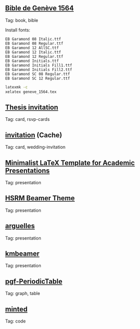 ## [Bible de Genève 1564](https://github.com/raphink/geneve_1564)

Tag: book, bible

Install fonts:

```
EB Garamond 08 Italic.ttf
EB Garamond 08 Regular.ttf
EB Garamond 12 AllSC.ttf
EB Garamond 12 Italic.ttf
EB Garamond 12 Regular.ttf
EB Garamond Initials.ttf
EB Garamond Initials Fill1.ttf
EB Garamond Initials Fill2.ttf
EB Garamond SC 08 Regular.ttf
EB Garamond SC 12 Regular.ttf
```

```sh
latexmk -c
xelatex geneve_1564.tex
```

## [Thesis invitation](https://github.com/logological/thesis-invitation)

Tag: card, rsvp-cards

## [invitation](https://gitlab.com/bengreenman/wedding-invitation) (Cache)

Tag: card, wedding-invitation

## [Minimalist LaTeX Template for Academic Presentations](https://github.com/pmichaillat/latex-presentation)

Tag: presentation

## [HSRM Beamer Theme](https://github.com/benjamin-weiss/hsrmbeamertheme)

Tag: presentation

## [arguelles](https://github.com/piazzai/arguelles)

Tag: presentation

## [kmbeamer](https://github.com/kmaed/kmbeamer/)

Tag: presentation

## [pgf-PeriodicTable](https://ctan.org/tex-archive/graphics/pgf/contrib/pgf-periodictable)

Tag: graph, table

## [minted](https://github.com/gpoore/minted)

Tag: code